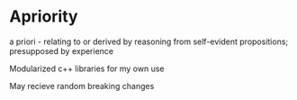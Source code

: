 # Apriority
a priori - relating to or derived by reasoning from self-evident propositions; presupposed by experience

Modularized c++ libraries for my own use

May recieve random breaking changes

